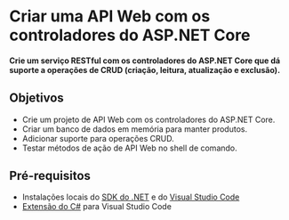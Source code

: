 # Criar uma API Web com os controladores do ASP.NET Core

#### Crie um serviço RESTful com os controladores do ASP.NET Core que dá suporte a operações de CRUD (criação, leitura, atualização e exclusão).

## Objetivos

- Crie um projeto de API Web com os controladores do ASP.NET Core.
- Criar um banco de dados em memória para manter produtos.
- Adicionar suporte para operações CRUD.
- Testar métodos de ação de API Web no shell de comando.


## Pré-requisitos

- Instalações locais do [SDK do .NET](https://dotnet.microsoft.com/download) e do [Visual Studio Code](https://code.visualstudio.com/)
- [Extensão do C#](https://marketplace.visualstudio.com/items?itemName=ms-dotnettools.csharp) para Visual Studio Code
